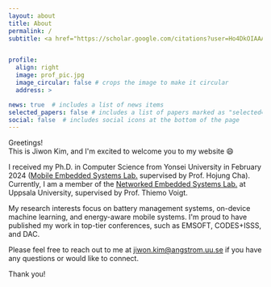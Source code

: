 ```yaml
---
layout: about
title: About
permalink: /
subtitle: <a href="https://scholar.google.com/citations?user=Ho4DkOIAAAAJ&hl=en">Google Scholar</a> | <a href="https://www.linkedin.com/in/jiwon-kim-40a4971b1/">LinkedIn</a> | <a href="/assets/pdf/Jiwon_Kim-CV_2024.pdf">CV</a>


profile:
  align: right
  image: prof_pic.jpg
  image_circular: false # crops the image to make it circular
  address: >

news: true  # includes a list of news items
selected_papers: false # includes a list of papers marked as "selected={true}"
social: false  # includes social icons at the bottom of the page
---
```


Greetings!  
This is Jiwon Kim, and I'm excited to welcome you to my website :smile:

I received my Ph.D. in Computer Science from Yonsei University in February 2024 ([Mobile Embedded Systems Lab.](https://mobed.yonsei.ac.kr) supervised by Prof. Hojung Cha).
Currently, I am a member of the [Networked Embedded Systems Lab.](https://www.uu.se/en/contact-and-organisation/organisation?query=X264%3A5) at Uppsala University, supervised by Prof. Thiemo Voigt.

My research interests focus on battery management systems, on-device machine learning, and energy-aware mobile systems. I'm proud to have published my work in top-tier conferences, such as EMSOFT, CODES+ISSS, and DAC.

Please feel free to reach out to me at [jiwon.kim@angstrom.uu.se](mailto:jiwon.kim@angstrom.uu.se) if you have any questions or would like to connect.

Thank you!
